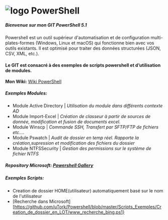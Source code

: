 # ![logo][] PowerShell

##### Bienvenue sur mon GIT PowerShell 5.1
Powershell est un outil supérieur d'automatisation et de configuration multi-plates-formes (Windows, Linux et macOS) qui fonctionne bien avec vos outils existants. Il est optimisé pour traiter des données structurées (JSON, CSV, XML, etc.). 

[logo]: https://raw.githubusercontent.com/PowerShell/PowerShell/master/assets/ps_black_64.svg?sanitize=true

#### Le GIT est consacré à des exemples de scripts powershell et d’utilisation de modules.

**Mon Wiki:** [Wiki PowerShell](https://github.com/uTork/PowerShell/wiki)

##### Exemples Modules: 
- Module Active Directory | *Utilisation du module dans différents contexte AD*
- Module Import-Excel | *Création de classeur à partir de sources de donnée, modification et fusion de documents excel.*
- Module Winscp       | *Commande SSH, Transfert par SFTP/FTP de fichiers etc....*
- Module Pswatch      | *Audit de dossier en temp réel. Rapporte la création,supression et modification des fichiers du dossier*
- Module NTFSSecurity | *Gestion des permissions sur le système de fichier NTFS*

##### Repository Microsoft: [ Powershell Gallery](https://www.powershellgallery.com/)

##### Exemples Scripts:
- Creation de dossier HOME(utilisateur) automatiquement basé sur le nom de l'utilisateur
- [Recherche dans Microsoft][https://github.com/uTork/Powershell/blob/master/Scripts_Exemples/Creation_de_dossier_en_LOT/www_recherche_bing.ps1}
